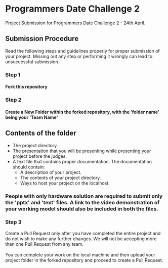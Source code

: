 # Programmers Date Challenge 2
Project Submission for Programmers Date Challenge 2 - 24th April.


## Submission Procedure
Read the following steps and guidelines properly for proper submission of your project. Missing out any step or performing it wrongly can lead to unsuccessful submission. 

### Step 1
#### Fork this repository

### Step 2
#### Create a New Folder within the forked repository, with the 'folder name' being your 'Team Name'

## Contents of the folder
+ The project directory.
+ The presentation that you will be presenting while presenting your project before the judges.
+ A text file that contains proper documentation. The documentation should contain:
    - A description of your project.
    - The contents of your project directory.
    - Ways to host your project on the localhost.
    

### People with only hardware solution are required to submit only the 'pptx' and 'text' files. A link to the video demonstration of your working model should also be included in both the files.


### Step 3
Create a Pull Request only after you have completed the entire project and do not wish to make any further changes. We will not be accepting more than one Pull Request from any team. \
\
You can complete your work on the local machine and then upload your project folder in the forked repository and proceed to create a Pull Request.
